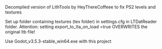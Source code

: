 Decompiled version of LithTools by HeyThereCoffeee to fix PS2 levels and textures

Set up folder containing textures (tex folder) in settings.cfg in LTDatReader folder.
Attention: setting export_to_lta_on_load =true OVERWRITES the original ltb file!

Use Godot_v3.5.3-stable_win64.exe with this project
